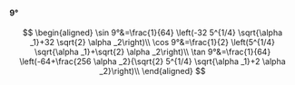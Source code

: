 #### 9°

$$
\begin{aligned}
\sin 9°&=\frac{1}{64} \left(-32 5^{1/4} \sqrt{\alpha _1}+32 \sqrt{2} \alpha _2\right)\\
\cos 9°&=\frac{1}{2} \left(5^{1/4} \sqrt{\alpha _1}+\sqrt{2} \alpha _2\right)\\
\tan 9°&=\frac{1}{64} \left(-64+\frac{256 \alpha _2}{\sqrt{2} 5^{1/4} \sqrt{\alpha _1}+2 \alpha _2}\right)\\
\end{aligned}
$$

